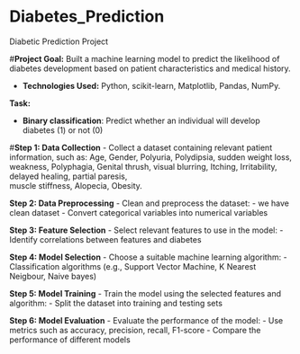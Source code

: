 # Diabetes_Prediction
Diabetic Prediction Project

#**Project Goal:** Built a machine learning model to predict the likelihood of diabetes development based on patient characteristics and medical history.
- **Technologies Used:** Python, scikit-learn, Matplotlib, Pandas, NumPy.



**Task:**
- **Binary classification**: Predict whether an individual will develop diabetes (1) or not (0)



#**Step 1: Data Collection**
           - Collect a dataset containing relevant patient information, such as:
              Age,	Gender,	Polyuria,	Polydipsia,	sudden weight loss,	weakness,	Polyphagia,	Genital thrush,	visual blurring,	Itching,	Irritability,	delayed healing,	partial paresis,	 
              muscle stiffness,	Alopecia,	Obesity.


  
**Step 2: Data Preprocessing**
        - Clean and preprocess the dataset:
             - we have clean dataset
             - Convert categorical variables into numerical variables



             
**Step 3: Feature Selection**
       - Select relevant features to use in the model:
           - Identify correlations between features and diabetes


           
**Step 4: Model Selection**
       - Choose a suitable machine learning algorithm:
           - Classification algorithms (e.g., Support Vector Machine, K Nearest Neigbour, Naive bayes)


           
**Step 5: Model Training**
       - Train the model using the selected features and algorithm:
           - Split the dataset into training and testing sets


           
**Step 6: Model Evaluation**
       - Evaluate the performance of the model:
           - Use metrics such as accuracy, precision, recall, F1-score
           - Compare the performance of different models 
